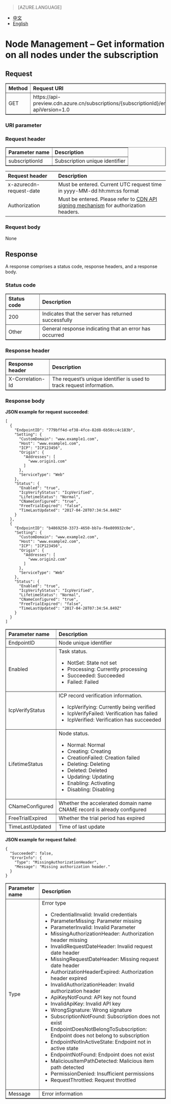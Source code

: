 <properties
    linkid="dev-net-common-tasks-cdn"
    urlDisplayName="CDN"
    pageTitle="Azure China CDN API doc-get all endpoints under subscription"
    metaKeywords="Azure CDN, Azure CDN, Azure blobs, Azure caching, Azure add-on, Live Streaming, Streaming media acceleration, CDN acceleration, CDN services, mainstream CDN, live streaming media acceleration, media services, Azure Media Service, cache rules, HLS, CDN technology files, CDN help files, live video acceleration, live broadcast acceleration"
    description="Learn How to Create Live Streaming Acceleration Type CDNs on Azure Management Portal and Default Caching Rules for Live Streaming CDNs"
    metaCanonical=""
    services="cdn"
    documentationCenter=".NET"
    authors="v-jijes"
    solutions=""
    manager=""
    editor="" />
<tags
    ms.service="cdn"
    ms.author="v-jijes"
    ms.topic="article"
    ms.date="5/4/2017"
    wacn.date="5/4/2017"
    wacn.lang="en" />

> [AZURE.LANGUAGE]
- [中文](/documentation/articles/cdn-api-list-endpoints/)
- [English](/documentation/articles/cdn-enus-api-list-endpoints/)

# <a name="-"></a>Node Management – Get information on all nodes under the subscription


## <a name=""></a>Request
<table width="100%" border="1" cellspacing="0" cellpadding="0">
  <th align="left"><strong>Method</strong>
    </td>
  <th align="left"><strong>Request URI</strong>
    </td>  
  <tr>
    <td>GET</td>
    <td>https://api-preview.cdn.azure.cn/subscriptions/{subscriptionId}/endpoints?apiVersion=1.0</td>
  </tr>
</table>

### <a name="uri"></a>URI parameter
<table width="100%" border="1" cellspacing="0" cellpadding="0">
  <th align="left"><strong>Parameter name</strong>
    </td>
  <th align="left"><strong>Description</strong>
    </td>  
  <tr>
    <td>subscriptionId</td>
    <td>Subscription unique identifier</td>
  </tr
</table>

### <a name="-headers"></a>Request header

| Request header | Description |
|:-----------|:-----------|
| x-azurecdn-request-date | Must be entered. Current UTC request time in yyyy-MM-dd hh:mm:ss format |
| Authorization | Must be entered. Please refer to [CDN API signing mechanism](/documentation/articles/cdn-enus-api-signature/) for authorization headers. |

### <a name="-body"></a>Request body
None

## <a name=""></a>Response

A response comprises a status code, response headers, and a response body.
### <a name=""></a>Status code
<table width="100%" border="1" cellspacing="0" cellpadding="0">
  <th align="left"><strong>Status code</strong>
    </td>
  <th align="left"><strong>Description</strong>
    </td>
  <tr>
    <td>200</td>
    <td>Indicates that the server has returned successfully</td>
  </tr>
  <tr>
    <td>Other</td>
    <td>General response indicating that an error has occurred</td>
  </tr>
</table>

### <a name="-headers"></a>Response header

<table width="100%" border="1" cellspacing="0" cellpadding="0">
  <th align="left"><strong>Response header</strong>
    </th>
  <th align="left"><strong>Description</strong>
    </th>

  <tr>
    <td>X-Correlation-Id</td>
    <td>The request’s unique identifier is used to track request information.</td>
  </tr>
</table>

### <a name="-body"></a>Response body
**JSON example for request succeeded**:

    [
      {
        "EndpointID": "779bff4d-ef38-4fce-82d8-6b50cc4c183b",
        "Setting": {
          "CustomDomain": "www.example1.com",
          "Host": "www.example1.com",
          "ICP": "ICP123456",
          "Origin": {
            "Addresses": [
              "www.origin1.com"
            ]
          },
          "ServiceType": "Web"
        },
        "Status": {
          "Enabled": "true",
          "IcpVerifyStatus": "IcpVerified",
          "LifetimeStatus": "Normal",
          "CNameConfigured": "true",
          "FreeTrialExpired": "false",
          "TimeLastUpdated": "2017-04-28T07:34:54.849Z"
        }
      },
      {
        "EndpointID": "b4869250-3373-4650-bb7a-f6e809932c0e",
        "Setting": {
          "CustomDomain": "www.example2.com",
          "Host": "www.example2.com",
          "ICP": "ICP123456",
          "Origin": {
            "Addresses": [
              "www.origin2.com"
            ]
          },
          "ServiceType": "Web"
        },
        "Status": {
          "Enabled": "true",
          "IcpVerifyStatus": "IcpVerified",
          "LifetimeStatus": "Normal",
          "CNameConfigured": "true",
          "FreeTrialExpired": "false",
          "TimeLastUpdated": "2017-04-28T07:34:54.849Z"
        }
      }
    ]

<table width="100%" border="1" cellspacing="0" cellpadding="0">
  <th align="left"><strong>Parameter name</strong>
    </td>
  <th align="left"><strong>Description</strong>
    </td>

  <tr>
    <td>EndpointID</td>
    <td>Node unique identifier</td>
  </tr>
  <tr>
    <td>Enabled</td>
    <td>Task status.
     <ul>
          <li>NotSet: State not set</li>
          <li>Processing: Currently processing</li>
          <li>Succeeded: Succeeded</li>
          <li>Failed: Failed</li>
        </ul>
  </tr>
  <tr>
    <td>IcpVerifyStatus</td>
    <td>ICP record verification information. <ul>
         <li>IcpVerifying: Currently being verified</li>
         <li>IcpVerifyFailed: Verification has failed</li>
         <li>IcpVerified: Verification has succeeded</li>
        </ul>
    </td>
  </tr>
  <tr>
    <td>LifetimeStatus</td>
    <td>Node status.
      <ul>
         <li>Normal: Normal</li>
         <li>Creating: Creating</li>
         <li>CreationFailed: Creation failed</li>
         <li>Deleting: Deleting</li>
         <li>Deleted: Deleted</li>
         <li>Updating: Updating</li>
         <li>Enabling: Activating</li>
         <li>Disabling: Disabling</li>
    </td>
  </tr>
  <tr>
    <td>CNameConfigured</td>
    <td>Whether the accelerated domain name CNAME record is already configured</td>
  </tr>
  <tr>
    <td>FreeTrialExpired</td>
    <td>Whether the trial period has expired</td>
  </tr>
  <tr>
    <td>TimeLastUpdated</td>
    <td>Time of last update</td>
  </tr>
</table>

**JSON example for request failed**:

    {
      "Succeeded": false,
      "ErrorInfo": {
        "Type": "MissingAuthorizationHeader",
        "Message": "Missing authorization header."
      }
    }

<table width="100%" border="1" cellspacing="0" cellpadding="0">
  <th align="left"><strong>Parameter name</strong>
    </td>
  <th align="left"><strong>Description</strong>
    </td>

  <tr>
    <td>Type</td>
    <td>Error type 
       <ul>
            <li>CredentialInvalid: Invalid credentials</li>
            <li>ParameterMissing: Parameter missing</li>
            <li>ParameterInvalid: Invalid Parameter</li>
            <li>MissingAuthorizationHeader: Authorization header missing</li>
            <li>InvalidRequestDateHeader: Invalid request date header</li>
            <li>MissingRequestDateHeader: Missing request date header</li>
            <li>AuthorizationHeaderExpired: Authorization header expired</li>
            <li>InvalidAuthorizationHeader: Invalid authorization header</li>
            <li>ApiKeyNotFound: API key not found</li>
            <li>InvalidApiKey: Invalid API key</li>
            <li>WrongSignature: Wrong signature</li>
            <li>SubscriptionNotFound: Subscription does not exist</li>
            <li>EndpointDoesNotBelongToSubscription: Endpoint does not belong to subscription</li>
            <li>EndpointNotInActiveState: Endpoint not in active state</li>
            <li>EndpointNotFound: Endpoint does not exist</li>
            <li>MaliciousItemPathDetected: Malicious item path detected</li>
            <li>PermissionDenied: Insufficient permissions</li>
            <li>RequestThrottled: Request throttled</li>
         </ul>    
    </td>
  </tr>
  <tr>
    <td>Message</td>
    <td>Error information</td>
  </tr>
</table>

<!--HONumber=May17_HO3-->
